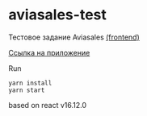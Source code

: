 # aviasales-test
Тестовое задание Aviasales [(frontend)](https://github.com/KosyanMedia/test-tasks/tree/master/aviasales_frontend)

[Ссылка на приложение](https://iliaov.github.io/aviasales-test/public)

Run
```
yarn install
yarn start
```
based on react v16.12.0

